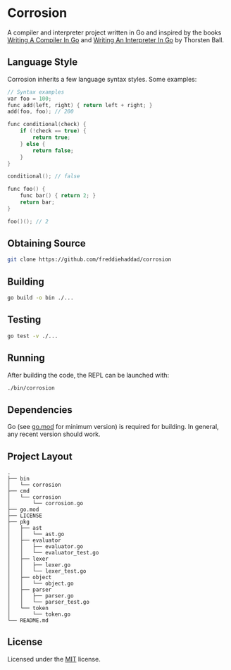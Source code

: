 # Corrosion

A compiler and interpreter project written in Go and inspired by the books
[Writing A Compiler In Go] and [Writing An Interpreter In Go] by Thorsten Ball.

## Language Style

Corrosion inherits a few language syntax styles. Some examples:

```C
// Syntax examples
var foo = 100;
func add(left, right) { return left + right; }
add(foo, foo); // 200

func conditional(check) {
    if (!check == true) {
        return true;
    } else {
        return false;
    }
}

conditional(); // false

func foo() {
    func bar() { return 2; }
    return bar;
}

foo()(); // 2
```

## Obtaining Source

```bash
git clone https://github.com/freddiehaddad/corrosion
```

## Building

```bash
go build -o bin ./...
```

## Testing

```bash
go test -v ./...
```

## Running

After building the code, the REPL can be launched with:

```bash
./bin/corrosion
```

## Dependencies

Go (see [go.mod] for minimum version) is required for building. In general, any
recent version should work.

## Project Layout

```text
.
├── bin
│   └── corrosion
├── cmd
│   └── corrosion
│       └── corrosion.go
├── go.mod
├── LICENSE
├── pkg
│   ├── ast
│   │   └── ast.go
│   ├── evaluator
│   │   ├── evaluator.go
│   │   └── evaluator_test.go
│   ├── lexer
│   │   ├── lexer.go
│   │   └── lexer_test.go
│   ├── object
│   │   └── object.go
│   ├── parser
│   │   ├── parser.go
│   │   └── parser_test.go
│   └── token
│       └── token.go
└── README.md
```

## License

Licensed under the [MIT] license.

[go.mod]: go.mod
[mit]: LICENSE
[writing a compiler in go]: https://compilerbook.com/
[writing an interpreter in go]: https://interpreterbook.com/
